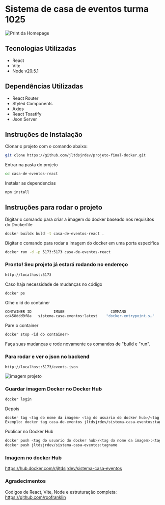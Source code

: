 # Sistema de casa de eventos turma 1025

![Print da Homepage](https://i.ibb.co/0BLwdMW/Screenshot-2024-02-19-at-16-30-28.png)

## Tecnologias Utilizadas

- React
- Vite
- Node v20.5.1

## Dependências Utilizadas

- React Router
- Styled Components
- Axios
- React Toastify
- Json Server


## Instruções de Instalação

Clonar o projeto com o comando abaixo:

```sh
git clone https://github.com/jltdsjrdev/projeto-final-docker.git
```

Entrar na pasta do projeto

```sh
cd casa-de-eventos-react
```

Instalar as dependencias

```sh
npm install
```

## Instruções para rodar o projeto

Digitar o comando para criar a imagem do docker baseado nos requisitos do Dockerfile

```sh
docker buildx buld -t casa-de-eventos-react .
```
Digitar o comando para rodar a imagem do docker em uma porta especifica


```sh
docker run -d -p 5173:5173 casa-de-eventos-react
```

### Pronto! Seu projeto já estará rodando no endereço

```sh
http://localhost:5173
```
Caso haja necessidade de mudanças no código

```sh
docker ps
```
Olhe o id do container

```sh
CONTAINER ID          IMAGE                     COMMAND                  CREATED          STATUS                          PORTS                  NAMES
cd458ddd9f8a   sistema-casa-eventos:latest    "docker-entrypoint.s…"   5 hours ago      Up 42 minutes              0.0.0.0:5173->5173/tcp   magical_haibt
```

Pare o container

```sh
docker stop <id do container>
```

Faça suas mudanças e rode novamente os comandos de "build e "run".

### Para rodar e ver o json no backend

```sh
http://localhost:5173/events.json
```

![imagem projeto](https://github.com/user-attachments/assets/afa94a7c-acb7-42fe-a14f-897bb8d16e19)


### Guardar imagem Docker no Docker Hub

```sh
docker login
```
Depois

```sh
docker tag <tag do nome da imagem> <tag do usuario do docker hub>/<tag do nome da imagem>:<tag da versão>
Exemplo: docker tag casa-de-eventos jltdsjrdev/sistema-casa-eventos:tagname
```

Publicar no Docker Hub

```sh
docker push <tag do usuario do docker hub>/<tag do nome da imagem>:<tag da versão>
docker push jltdsjrdev/sistema-casa-eventos:tagname
```

### Imagem no docker Hub

https://hub.docker.com/r/jltdsjrdev/sistema-casa-eventos

### Agradecimentos

Codigos de React, Vite, Node e estruturação completa: https://github.com/roofranklin
